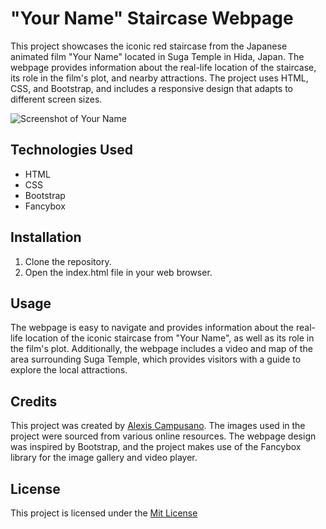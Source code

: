 # "Your Name" Staircase Webpage

This project showcases the iconic red staircase from the Japanese
animated film "Your Name" located in Suga Temple in Hida, Japan. The
webpage provides information about the real-life location of the
staircase, its role in the film's plot, and nearby attractions. The project
uses HTML, CSS, and Bootstrap, and includes a responsive design that
adapts to different screen sizes.

![Screenshot of Your Name](/images/img-readme.png)

## Technologies Used
- HTML
- CSS
- Bootstrap
- Fancybox

## Installation
1. Clone the repository.
2. Open the index.html file in your web browser.

## Usage
The webpage is easy to navigate and provides information about the
real-life location of the iconic staircase from "Your Name", as well as its
role in the film's plot. Additionally, the webpage includes a video and
map of the area surrounding Suga Temple, which provides visitors with a
guide to explore the local attractions.

## Credits
This project was created by [Alexis Campusano](https://github.com/alexiscampusano).
The images used in the project were sourced from various online resources.
The webpage design was inspired by Bootstrap, and the project makes use of
the Fancybox library for the image gallery and video player.


## License
This project is licensed under the [Mit License](https://opensource.org/licenses/MIT)
